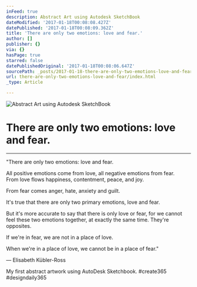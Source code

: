 ```yaml
---
inFeed: true
description: Abstract Art using Autodesk SketchBook
dateModified: '2017-01-18T00:08:08.427Z'
datePublished: '2017-01-18T00:08:09.362Z'
title: 'There are only two emotions: love and fear.'
author: []
publisher: {}
via: {}
hasPage: true
starred: false
datePublishedOriginal: '2017-01-18T00:08:06.647Z'
sourcePath: _posts/2017-01-18-there-are-only-two-emotions-love-and-fear.md
url: there-are-only-two-emotions-love-and-fear/index.html
_type: Article

---
```

![Abstract Art using Autodesk SketchBook](https://the-grid-user-content.s3-us-west-2.amazonaws.com/2fabf300-d35d-42ba-9373-0d86e297cf52.png)

# There are only two emotions: love and fear.

---

"There are only two emotions: love and fear.

All positive emotions come from love, all negative emotions from fear.   
From love flows happiness, contentment, peace, and joy.

From fear comes anger, hate, anxiety and guilt.

It's true that there are only two primary emotions, love and fear.

But it's more accurate to say that there is only love or fear, for we cannot feel these two emotions together, at exactly the same time. They're opposites.

If we're in fear, we are not in a place of love.

When we're in a place of love, we cannot be in a place of fear."

― Elisabeth Kübler-Ross

My first abstract artwork using AutoDesk Sketchbook. \#create365 \#designdaily365